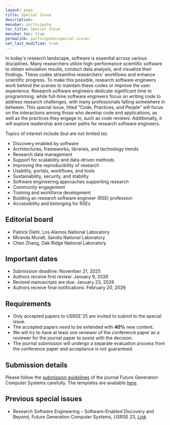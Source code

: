 ```yaml
---
layout: page
title: Special Issue
description:
menubar: participate
toc_title: Special Issue
menubar_toc: true
permalink: participate/special-issue/
set_last_modified: true
---
```

In today's research landscape, software is essential across various disciplines. Many researchers utilize high-performance scientific software to obtain simulation results, conduct data analysis, and visualize their findings. These codes streamline researchers' workflows and enhance scientific progress. To make this possible, research software engineers work behind the scenes to maintain these codes or improve the user experience. Research software engineers dedicate significant time to programming, while full-time software engineers focus on writing code to address research challenges, with many professionals falling somewhere in between.
This special issue, titled “Code, Practices, and People” will focus on the interactions among those who develop code and applications, as well as the practices they engage in, such as code reviews. Additionally, it will explore leadership and career paths for research software engineers.

Topics of interest include (but are not limited to):

* Discovery enabled by software
* Architectures, frameworks, libraries, and technology trends
* Research data management
* Support for scalability and data-driven methods
* Improving the reproducibility of research
* Usability, portals, workflows, and tools
* Sustainability, security, and stability
* Software engineering approaches supporting research
* Community engagement
* Training and workforce development
* Building an research software engineer (RSE) profession
* Accessibility and belonging for RSEs

## Editorial board

* Patrick Diehl, Los Alamos National Laboratory 
* Miranda Mundt, Sandia National Laboratory 
* Chen Zhang, Oak Ridge National Laboratory

## Important dates

* Submission deadline: November 21, 2025
* Authors receive first review: January 9, 2026
* Revised manuscripts are due: January 23, 2026
* Authors receive final notifications: February 20, 2026

## Requirements

* Only accepted papers to USRSE'25 are invited to submit to the special issue.
* The accepted papers *need* to be extended with **40%** new content. 
* We will try to have at least one reviewer of the conference paper as a reviewer for the journal paper to assist with the decision.
* The journal submission will undergo a separate evaluation process from the conference paper and acceptance is not guaranteed.

## Submission details

Please follow the [submission guidelines](https://www.sciencedirect.com/journal/future-generation-computer-systems/publish/guide-for-authors) of the journal Future Generation Computer Systems carefully. The templates are available [here](https://www.elsevier.com/researcher/author/policies-and-guidelines/latex-instructions).

## Previous special issues

* Research Software Engineering – Software-Enabled Discovery and Beyond, Future Generation Computer Systems, USRSE 23, [Link](https://www.sciencedirect.com/special-issue/10GXQ2MQKBW)
